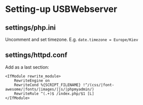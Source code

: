 # Setting-up USBWebserver

## settings/php.ini

Uncomment and set timezone. E.g. `date.timezone = Europe/Kiev`

## settings/httpd.conf

Add as a last section:
```
<IfModule rewrite_module>
    RewriteEngine on
    RewriteCond %{SCRIPT_FILENAME} !^/(css/|font-awesome/|fonts/|images/|js/|phpmyadmin/)
    RewriteRule ^(.+)$ /index.php/$1 [L]
</IfModule>
```